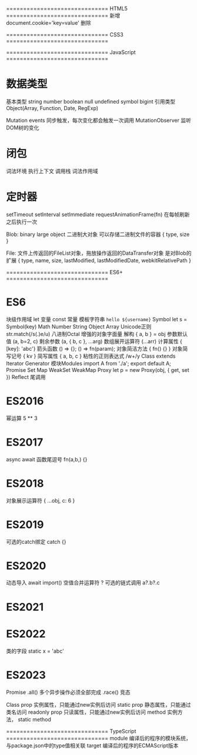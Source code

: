 ============================== HTML5 ==============================
新增 document.cookie='key=value'
删除 

============================== CSS3 ==============================


============================== JavaScript ==============================
# 数据类型
基本类型 string number boolean null undefined symbol bigint
引用类型 Object(Array, Function, Date, RegExp)

Mutation events 同步触发，每次变化都会触发一次调用
MutationObserver 监听DOM树的变化

# 闭包
词法环境
执行上下文
调用栈
词法作用域

# 定时器
setTimeout
setInterval
setImmediate
requestAnimationFrame(fn) 在每帧刷新之后执行一次

Blob: binary large object 二进制大对象
  可以存储二进制文件的容器 { type, size }

File: 文件上传返回的FileList对象，拖放操作返回的DataTransfer对象
  是对Blob的扩展 { type, name, size, lastModified, lastModifiedDate, webkitRelativePath }



============================== ES6+ ==============================
# ES6
块级作用域
  let 变量
  const 常量
模板字符串 `hello ${username}`
Symbol let s = Symbol(key)
Math 
Number 
String 
Object 
Array 
Unicode正则 str.match(/s(.)e/u)
八进制Octal 
增强的对象字面量 
解构 { a, b } = obj
参数默认值 (a, b=2, c)
剩余参数 (a, { b, c }, ...arg)
数组展开运算符 (...arr)
计算属性 { [key]: 'abc'}
箭头函数 () => {};  () => fn(param);
对象简洁方法 { fn() {} }
对象简写记号 { kv }
简写属性 { a, b, c }
粘性的正则表达式 /w+/y
Class extends 
Iterator 
Generator 
模块Modules   import A from './a'; export default A;
Promise
Set Map WeakSet WeakMap
Proxy let p = new Proxy(obj, { get, set })
Reflect 
尾调用 

# ES2016
幂运算 5 ** 3

# ES2017
async await
函数尾逗号 fn(a,b,) {}

# ES2018
对象展示运算符 { ...obj, c: 6 }

# ES2019
可选的catch绑定 catch {}

# ES2020
动态导入 await import()
空值合并运算符 ?
可选的链式调用 a?.b?.c

# ES2021

# ES2022
类的字段 static x = 'abc'

# ES2023


Promise
  .all()    多个异步操作必须全部完成
  .race()   竞态

Class
  prop          实例属性，只能通过new实例后访问
  static prop   静态属性，只能通过类名访问
  readonly prop 只读属性，只能通过new实例后访问
  method        实例方法，
  static method 

============================== TypeScript ==============================
module 编译后的程序的模块系统，与package.json中的type值相关联
target 编译后的程序的ECMAScript版本
